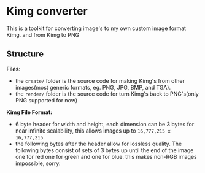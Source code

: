 # Kimg converter
This is a toolkit for converting image's to my own custom image format Kimg. and from Kimg to PNG


## Structure
**Files:**
- the `create/` folder is the source code for making Kimg's from other images(most generic formats, eg. PNG, JPG, BMP, and TGA).
- the `render/` folder is the source code for turn Kimg's back to PNG's(only PNG supported for now)

**Kimg File Format:**
- 6 byte header for width and height, each dimension can be 3 bytes for near infinite scalability, this allows images up to `16,777,215 x 16,777,215`.
- the following bytes after the header allow for lossless quality. The following bytes consist of sets of 3 bytes up until the end of the image one for red one for green and one for blue. this makes non-RGB images impossible, sorry.
